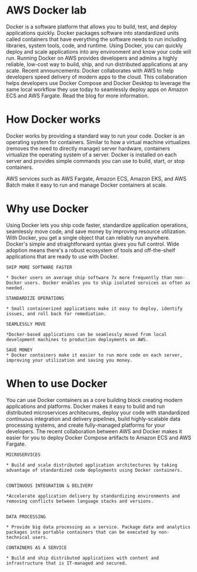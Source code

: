 # AWS Docker lab

Docker is a software platform that allows you to build, test, and deploy applications quickly. Docker packages software into standardized units called containers that have everything the software needs to run including libraries, system tools, code, and runtime. Using Docker, you can quickly deploy and scale applications into any environment and know your code will run.
Running Docker on AWS provides developers and admins a highly reliable, low-cost way to build, ship, and run distributed applications at any scale.
Recent announcements: Docker collaborates with AWS to help developers speed delivery of modern apps to the cloud. This collaboration helps developers use Docker Compose and Docker Desktop to leverage the same local workflow they use today to seamlessly deploy apps on Amazon ECS and AWS Fargate. Read the blog for more information.


# How Docker works

Docker works by providing a standard way to run your code. Docker is an operating system for containers. Similar to how a virtual machine virtualizes (removes the need to directly manage) server hardware, containers virtualize the operating system of a server. Docker is installed on each server and provides simple commands you can use to build, start, or stop containers.

AWS services such as AWS Fargate, Amazon ECS, Amazon EKS, and AWS Batch make it easy to run and manage Docker containers at scale.

# Why use Docker

Using Docker lets you ship code faster, standardize application operations, seamlessly move code, and save money by improving resource utilization. With Docker, you get a single object that can reliably run anywhere. Docker's simple and straightforward syntax gives you full control. Wide adoption means there's a robust ecosystem of tools and off-the-shelf applications that are ready to use with Docker.

	SHIP MORE SOFTWARE FASTER

	* Docker users on average ship software 7x more frequently than non-Docker users. Docker enables you to ship isolated services as often as needed.

	STANDARDIZE OPERATIONS

	* Small containerized applications make it easy to deploy, identify issues, and roll back for remediation.

	SEAMLESSLY MOVE

	*Docker-based applications can be seamlessly moved from local development machines to production deployments on AWS.

	SAVE MONEY
	* Docker containers make it easier to run more code on each server, improving your utilization and saving you money.

# When to use Docker

You can use Docker containers as a core building block creating modern applications and platforms. Docker makes it easy to build and run distributed microservices architecures, deploy your code with standardized continuous integration and delivery pipelines, build highly-scalable data processing systems, and create fully-managed platforms for your developers. The recent collaboration between AWS and Docker makes it easier for you to deploy Docker Compose artifacts to Amazon ECS and AWS Fargate. 

	MICROSERVICES
	
	* Build and scale distributed application architectures by taking advantage of standardized code deployments using Docker containers.


	CONTINUOUS INTEGRATION & DELIVERY
	
	*Accelerate application delivery by standardizing environments and removing conflicts between language stacks and versions.


	DATA PROCESSING
	
	* Provide big data processing as a service. Package data and analytics packages into portable containers that can be executed by non-technical users.

	CONTAINERS AS A SERVICE

	* Build and ship distributed applications with content and infrastructure that is IT-managed and secured.








